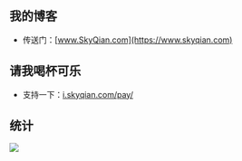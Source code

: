 ## 我的博客

* 传送门：[www.SkyQian.com](https://www.skyqian.com)

## 请我喝杯可乐

* 支持一下：[i.skyqian.com/pay/](https://i.skyqian.com/pay/)

## 统计

![](https://github-readme-stats.vercel.app/api?username=wusuov&show_icons=true&theme=radical)

